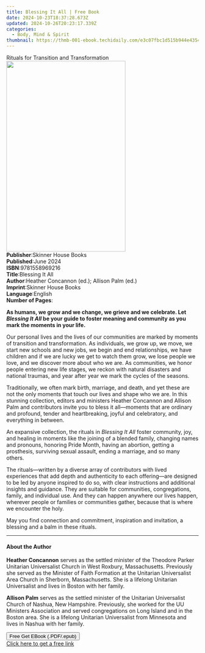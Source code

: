 ```yaml
---
title: Blessing It All | Free Book
date: 2024-10-23T18:37:28.673Z
updated: 2024-10-26T20:23:17.339Z
categories:
  - Body, Mind & Spirit
thumbnail: https://thmb-001-ebook.techidaily.com/e3c07fbc1d515b944e4354835e6e949715e95653a8cecba2ba382d4d3923d627.jpg
---
```

<main id="book-container">
  <div class="flex flex-col">
    <div class="book-brief flex-1 py-6 px-4 sm:p-6 md:py-10 md:px-8">
      <!-- brief-->
      <div class="book-brief-main">
        Rituals for Transition and Transformation
      </div>
    </div>
    <div
      class="book-meta-info flex-1 grid gap-4 col-start-1 col-end-3 row-start-1 sm:mb-6 sm:grid-cols-4 lg:gap-6 lg:col-start-2 lg:row-end-6 lg:row-span-6 lg:mb-0"
    >
      <div
        class="book-meta-info-left place-content-center mt-4 p-4 text-sm leading-6 col-start-2 col-span-2 dark:text-slate-400"
      >
        <img
          class="w-full h-500 object-cover rounded-lg sm:h-255 sm:col-span-2 lg:col-span-full"
          src="https://img-001-ebook.techidaily.com/3748f226d0b137085cdf2bc222e33dc85f3caa501c3b8b8e9c09d22e9b926e22.jpg"
          alt=""
          width="312"
          height="500"
        />
      </div>
      <div
        class="book-meta-info-right mt-2 col-start-1 row-start-2 col-span-3 self-center"
      >
        <!-- meta data  -->
        <div class="flex flex-col px-4 md:px-8">
          <div class="flex-1">
            <strong>Publisher</strong>:<span class="px-2"
              >Skinner House Books</span
            >
          </div>
          <div class="flex-1">
            <strong>Published</strong>:<span class="px-2">June 2024</span>
          </div>
          <div class="flex-1">
            <strong>ISBN</strong>:<span class="px-2">9781558969216</span>
          </div>
          <div class="flex-1">
            <strong>Title</strong>:<span class="px-2">Blessing It All</span>
          </div>
          <div class="flex-1">
            <strong>Author</strong>:<span class="px-2"
              >Heather Concannon (ed.); Allison Palm (ed.)</span
            >
          </div>
          <div class="flex-1">
            <strong>Imprint</strong>:<span class="px-2"
              >Skinner House Books</span
            >
          </div>
          <div class="flex-1">
            <strong>Language</strong>:<span class="px-2">English</span>
          </div>
          <div class="flex-1">
            <strong>Number of Pages</strong>:<span class="px-2"></span>
          </div>
        </div>
      </div>
    </div>
    <div class="book-description flex-1 py-6 px-4 sm:p-6 md:py-10 md:px-8">
      <div class="book-description-main">
        <div accordion-content="" id="description">
          <p>
            <b
              >As humans, we grow and we change, we grieve and we celebrate. Let
              <i>Blessing It All</i> be your guide to foster meaning and
              community as you mark the moments in your life.</b
            >
          </p>
          <p>
            Our personal lives and the lives of our communities are marked by
            moments of transition and transformation. As individuals, we grow
            up, we move, we start new schools and new jobs, we begin and end
            relationships, we have children and if we are lucky we get to watch
            them grow, we lose people we love, and we discover more about who we
            are. As communities, we honor people entering new life stages, we
            reckon with natural disasters and national traumas, and year after
            year we mark the cycles of the seasons.
          </p>
          <p>
            Traditionally, we often mark birth, marriage, and death, and yet
            these are not the only moments that touch our lives and shape who we
            are. In this stunning collection, editors and ministers Heather
            Concannon and Allison Palm and contributors invite you to bless it
            all—moments that are ordinary and profound, tender and
            heartbreaking, joyful and celebratory, and everything in between.
          </p>
          <p>
            An expansive collection, the rituals in
            <i>Blessing It All</i> foster community, joy, and healing in moments
            like the joining of a blended family, changing names and pronouns,
            honoring Pride Month, having an abortion, getting a prosthesis,
            surviving sexual assault, ending a marriage, and so many others.
          </p>
          <p>
            The rituals—written by a diverse array of contributors with lived
            experiences that add depth and authenticity to each offering—are
            designed to be led by anyone inspired to do so, with clear
            instructions and additional insights and guidance. They are suitable
            for communities, congregations, family, and individual use. And they
            can happen anywhere our lives happen, wherever people or families or
            communities gather, because that is where we encounter the holy.
          </p>
          <p>
            May you find connection and commitment, inspiration and invitation,
            a blessing and a balm in these rituals.
          </p>
        </div>
        <div class="accordion-fader"></div>
      </div>
    </div>
    <div class="book-excerpts flex-1 py-6 px-4 sm:p-6 md:py-10 md:px-8">
      <!-- excerpts-->
      <div class="book-excerpts-main">
        <hr />
        <h4 class="placeholder placeholder-heading">
          <span>About the Author</span>
        </h4>
        <p></p>
        <p>
          <b>Heather Concannon</b> serves as the settled minister of the
          Theodore Parker Unitarian Universalist Church in West Roxbury,
          Massachusetts. Previously she served as the Minister of Faith
          Formation at the Unitarian Universalist Area Church in Sherborn,
          Massachusetts. She is a lifelong Unitarian Universalist and lives in
          Boston with her family.
        </p>
        <p>
          <b>Allison Palm</b> serves as the settled minister of the Unitarian
          Universalist Church of Nashua, New Hampshire. Previously, she worked
          for the UU Ministers Association and served congregations on Long
          Island and in the Boston area. She is a lifelong Unitarian
          Universalist from Minnesota and lives in Nashua with her family.
        </p>
        <p></p>
      </div>
    </div>
    <div
      class="book-about-author flex-1 py-6 px-4 sm:p-6 md:py-10 md:px-8"
    ></div>
    <div class="book-free-get flex-1 py-6 px-4 sm:p-6 md:py-10 md:px-8">
      <button
        id="btn-free-get"
        class="bg-blue-500 hover:bg-blue-700 text-white font-bold py-2 px-4 rounded"
      >
        Free Get EBook (.PDF/.epub)
      </button>
      <div id="countdown-display" class="px-2 text-lg mt-2"></div>
      <a
        id="free-link"
        class="hidden bg-blue-500 hover:bg-blue-700 text-white font-bold py-2 px-4 rounded"
        href="https://www.ebooks.com/en-us/book/211321332/blessing-it-all/heather-concannon/"
        target="_blank"
        >Click here to get a free link</a
      >
    </div>
    <script>
      let countdownTime = 0;
      let countdownInterval = null;
      document
        .getElementById('btn-free-get')
        .addEventListener('click', startCountdown);
      function startCountdown() {
        countdownTime = new Date().getTime() + 60000 * 3;
        countdownInterval = setInterval(updateCountdown, 1000);
        document.getElementById('btn-free-get').disabled = true;
        document
          .getElementById('btn-free-get')
          .classList.add('bg-gray-500', 'cursor-not-allowed');
      }
      function updateCountdown() {
        let currentTime = new Date().getTime();
        let timeLeft = countdownTime - currentTime;
        let secondsLeft = Math.floor(timeLeft / 1000);
        document.getElementById('countdown-display').innerHTML =
          `Remaining time: ${secondsLeft} seconds.`;
        if (secondsLeft <= 0) {
          clearInterval(countdownInterval);
          document.getElementById('btn-free-get').classList.add('hidden');
          document.getElementById('free-link').classList.remove('hidden');
          document.getElementById('countdown-display').innerHTML = '';
        }
      }
    </script>
  </div>
</main>

<ins class="adsbygoogle"
      style="display:block"
      data-ad-client="ca-pub-7571918770474297"
      data-ad-slot="8358498916"
      data-ad-format="auto"
      data-full-width-responsive="true"></ins>
    